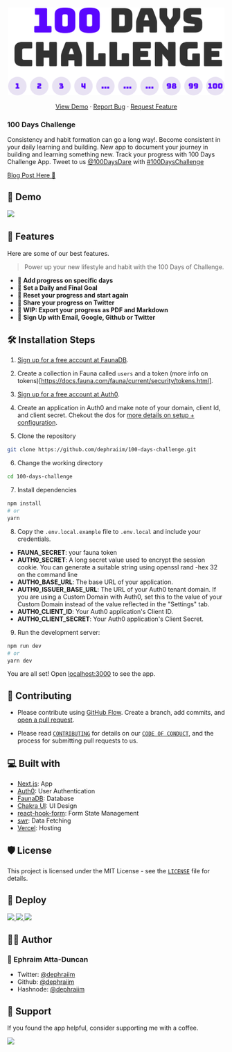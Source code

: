 <p align="center">
  <a href="https://100dayschallenge.vercel.app/">
    <img alt="100 Days Challenge" src="public/cover1.svg" width="500" />
  </a>
</p>

<p align="center">
    <a href="https://100dayschallenge.vercel.app/" target="blank">View Demo</a>
    ·
    <a href="https://github.com/dephraiim.100-days-challenge/issues/new">Report Bug</a>
    ·
    <a href="https://github.com/dephraiim.100-days-challenge/issues/new">Request Feature</a>
</p>

### 100 Days Challenge

Consistency and habit formation can go a long way!. Become consistent in your daily learning and building. New app to document your journey in building and learning something new. Track your progress with 100 Days Challenge App. Tweet to us [@100DaysDare](https://twitter.com/100DaysDare/) with [#100DaysChallenge]()

[Blog Post Here 📖]()

## 🚀 Demo

<a href="https://100dayschallenge.vercel.app/" target="blank">
<img src="public" />
</a>

## 🧐 Features

Here are some of our best features.

> Power up your new lifestyle and habit with the 100 Days of Challenge.

- 👾 **Add progress on specific days**
- 🍭 **Set a Daily and Final Goal**
- 🌱 **Reset your progress and start again**
- 🥁 **Share your progress on Twitter**
- 🔖 **WIP: Export your progress as PDF and Markdown**
- 👤 **Sign Up with Email, Google, Github or Twitter**

## 🛠️ Installation Steps

1. [Sign up for a free account at FaunaDB](https://dashboard.fauna.com/accounts/register).

2. Create a collection in Fauna called `users` and a token (more info on tokens)[https://docs.fauna.com/fauna/current/security/tokens.html].

3. [Sign up for a free account at Auth0](https://auth0.com/signup?place=header&type=button&text=sign%20up).

4. Create an application in Auth0 and make note of your domain, client Id, and client secret. Chekout the dos for [more details on setup + configuration](https://github.com/auth0/nextjs-auth0).

5. Clone the repository

```bash
git clone https://github.com/dephraiim/100-days-challenge.git
```

6. Change the working directory

```bash
cd 100-days-challenge
```

7. Install dependencies

```bash
npm install
# or
yarn
```

8. Copy the `.env.local.example` file to `.env.local` and include your credentials.

- **FAUNA_SECRET**: your fauna token
- **AUTH0_SECRET**: A long secret value used to encrypt the session cookie. You can generate a suitable string using openssl rand -hex 32 on the command line
- **AUTH0_BASE_URL**: The base URL of your application.
- **AUTH0_ISSUER_BASE_URL**: The URL of your Auth0 tenant domain. If you are using a Custom Domain with Auth0, set this to the value of your Custom Domain instead of the value reflected in the "Settings" tab.
- **AUTH0_CLIENT_ID**: Your Auth0 application's Client ID.
- **AUTH0_CLIENT_SECRET**: Your Auth0 application's Client Secret.

9. Run the development server:

```bash
npm run dev
# or
yarn dev
```

You are all set! Open [localhost:3000](http://localhost:3000/) to see the app.

## 🍰 Contributing

- Please contribute using [GitHub Flow](https://guides.github.com/introduction/flow). Create a branch, add commits, and [open a pull request](https://github.com/dephraiim/100-days-challenge/compare).

- Please read [`CONTRIBUTING`](CONTRIBUTING.md) for details on our [`CODE OF CONDUCT`](CODE_OF_CONDUCT.md), and the process for submitting pull requests to us.

## 💻 Built with

- [Next.js](https://nextjs.org/): App
- [Auth0](https://auth0.com/): User Authentication
- [FaunaDB](https://fauna.com/): Database
- [Chakra UI](https://chakra-ui.com/): UI Design
- [react-hook-form](https://react-hook-form.com/): Form State Management
- [swr](https://swr.vercel.app/): Data Fetching
- [Vercel](http://vercel.com/): Hosting

## 🛡️ License

This project is licensed under the MIT License - see the [`LICENSE`](LICENSE) file for details.

## 🦄 Deploy

<a href="https://vercel.com/new/project?template=https://github.com/dephraiim.100-days-challenge">
<img src="https://vercel.com/button" height="35px" />
</a>
<a href="https://app.netlify.com/start/deploy?repository=https://github.com/dephraiim.100-days-challenge">
<img src="https://www.netlify.com/img/deploy/button.svg" height="35px" />
</a>
<a href="https://cloud.digitalocean.com/apps/new?repo=https://github.com/dephraiim.100-days-challenge">
<img src="https://camo.githubusercontent.com/df21703b4229f8d44f76c2d56073657a4ab450ca4566ba5d24d05bf528c298f8/68747470733a2f2f7777772e6465706c6f79746f646f2e636f6d2f646f2d62746e2d626c75652e737667" height="35px" />
</a>

## 👨‍💻 Author

### 👤 Ephraim Atta-Duncan

- Twitter: [@dephraiim](https://twitter.com/dephraiim)
- Github: [@dephraiim](https://github.com/dephraiim)
- Hashnode: [@dephraiim](https://hashnode.com/@dephraiim)

## 🙏 Support

If you found the app helpful, consider supporting me with a coffee.

<a href="https://www.buymeacoffee.com/dephraiim">
  <img src="https://cdn.buymeacoffee.com/buttons/v2/default-yellow.png" height="35px">
</a>
